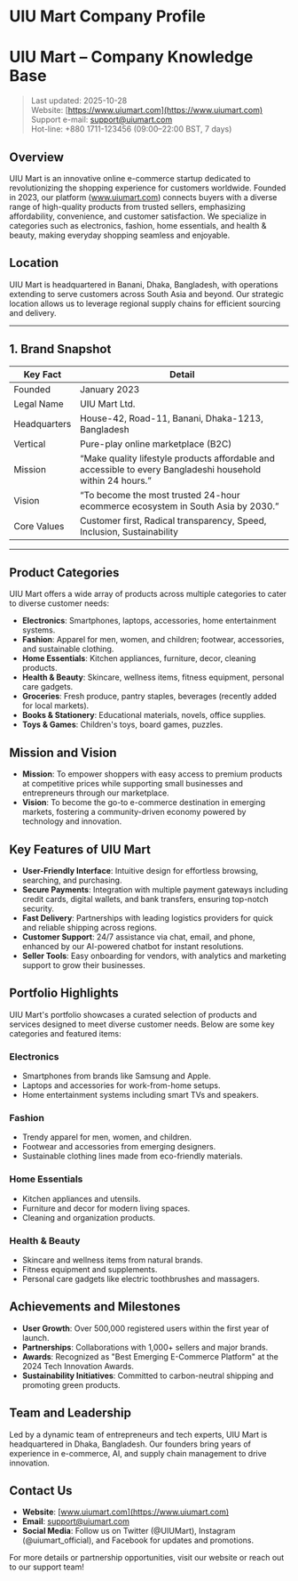 # UIU Mart Company Profile

# UIU Mart – Company Knowledge Base  
> Last updated: 2025-10-28  
> Website: [https://www.uiumart.com](https://www.uiumart.com)  
> Support e-mail: [support@uiumart.com](mailto:support@uiumart.com)  
> Hot-line: +880 1711-123456 (09:00–22:00 BST, 7 days)

## Overview
UIU Mart is an innovative online e-commerce startup dedicated to revolutionizing the shopping experience for customers worldwide. Founded in 2023, our platform (www.uiumart.com) connects buyers with a diverse range of high-quality products from trusted sellers, emphasizing affordability, convenience, and customer satisfaction. We specialize in categories such as electronics, fashion, home essentials, and health & beauty, making everyday shopping seamless and enjoyable.

## Location
UIU Mart is headquartered in Banani, Dhaka, Bangladesh, with operations extending to serve customers across South Asia and beyond. Our strategic location allows us to leverage regional supply chains for efficient sourcing and delivery.

---

## 1. Brand Snapshot
| Key Fact | Detail |
|---|---|
| Founded | January 2023 |
| Legal Name | UIU Mart Ltd. |
| Headquarters | House-42, Road-11, Banani, Dhaka-1213, Bangladesh |
| Vertical | Pure-play online marketplace (B2C) |
| Mission | “Make quality lifestyle products affordable and accessible to every Bangladeshi household within 24 hours.” |
| Vision | “To become the most trusted 24-hour ecommerce ecosystem in South Asia by 2030.” |
| Core Values | Customer first, Radical transparency, Speed, Inclusion, Sustainability |

---

## Product Categories
UIU Mart offers a wide array of products across multiple categories to cater to diverse customer needs:
- **Electronics**: Smartphones, laptops, accessories, home entertainment systems.
- **Fashion**: Apparel for men, women, and children; footwear, accessories, and sustainable clothing.
- **Home Essentials**: Kitchen appliances, furniture, decor, cleaning products.
- **Health & Beauty**: Skincare, wellness items, fitness equipment, personal care gadgets.
- **Groceries**: Fresh produce, pantry staples, beverages (recently added for local markets).
- **Books & Stationery**: Educational materials, novels, office supplies.
- **Toys & Games**: Children's toys, board games, puzzles.

## Mission and Vision
- **Mission**: To empower shoppers with easy access to premium products at competitive prices while supporting small businesses and entrepreneurs through our marketplace.
- **Vision**: To become the go-to e-commerce destination in emerging markets, fostering a community-driven economy powered by technology and innovation.

## Key Features of UIU Mart
- **User-Friendly Interface**: Intuitive design for effortless browsing, searching, and purchasing.
- **Secure Payments**: Integration with multiple payment gateways including credit cards, digital wallets, and bank transfers, ensuring top-notch security.
- **Fast Delivery**: Partnerships with leading logistics providers for quick and reliable shipping across regions.
- **Customer Support**: 24/7 assistance via chat, email, and phone, enhanced by our AI-powered chatbot for instant resolutions.
- **Seller Tools**: Easy onboarding for vendors, with analytics and marketing support to grow their businesses.

## Portfolio Highlights
UIU Mart's portfolio showcases a curated selection of products and services designed to meet diverse customer needs. Below are some key categories and featured items:

### Electronics
- Smartphones from brands like Samsung and Apple.
- Laptops and accessories for work-from-home setups.
- Home entertainment systems including smart TVs and speakers.

### Fashion
- Trendy apparel for men, women, and children.
- Footwear and accessories from emerging designers.
- Sustainable clothing lines made from eco-friendly materials.

### Home Essentials
- Kitchen appliances and utensils.
- Furniture and decor for modern living spaces.
- Cleaning and organization products.

### Health & Beauty
- Skincare and wellness items from natural brands.
- Fitness equipment and supplements.
- Personal care gadgets like electric toothbrushes and massagers.

## Achievements and Milestones
- **User Growth**: Over 500,000 registered users within the first year of launch.
- **Partnerships**: Collaborations with 1,000+ sellers and major brands.
- **Awards**: Recognized as "Best Emerging E-Commerce Platform" at the 2024 Tech Innovation Awards.
- **Sustainability Initiatives**: Committed to carbon-neutral shipping and promoting green products.

## Team and Leadership
Led by a dynamic team of entrepreneurs and tech experts, UIU Mart is headquartered in Dhaka, Bangladesh. Our founders bring years of experience in e-commerce, AI, and supply chain management to drive innovation.

## Contact Us
- **Website**: [www.uiumart.com](https://www.uiumart.com)
- **Email**: support@uiumart.com
- **Social Media**: Follow us on Twitter (@UIUMart), Instagram (@uiumart_official), and Facebook for updates and promotions.

For more details or partnership opportunities, visit our website or reach out to our support team!